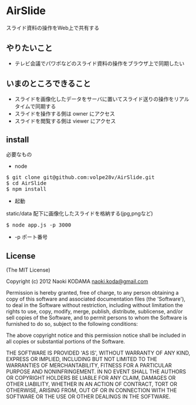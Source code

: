 # AirSlide

スライド資料の操作をWeb上で共有する

## やりたいこと
* テレビ会議でパワポなどのスライド資料の操作をブラウザ上で同期したい

## いまのところできること
* スライドを画像化したデータをサーバに置いてスライド送りの操作をリアルタイムで同期する
* スライドを操作する側は owner にアクセス
* スライドを閲覧する側は viewer にアクセス

## install
必要なもの

* node 

<pre>
$ git clone git@github.com:volpe28v/AirSlide.git
$ cd AirSlide
$ npm install 
</pre>

* 起動

static/data 配下に画像化したスライドを格納する(jpg,pngなど)

<pre>
$ node app.js -p 3000
</pre>
* -p ポート番号

## License
(The MIT License)

Copyright (c) 2012 Naoki KODAMA <naoki.koda@gmail.com>

Permission is hereby granted, free of charge, to any person obtaining a copy of this software and associated documentation files (the 'Software'), to deal in the Software without restriction, including without limitation the rights to use, copy, modify, merge, publish, distribute, sublicense, and/or sell copies of the Software, and to permit persons to whom the Software is furnished to do so, subject to the following conditions:

The above copyright notice and this permission notice shall be included in all copies or substantial portions of the Software.

THE SOFTWARE IS PROVIDED 'AS IS', WITHOUT WARRANTY OF ANY KIND, EXPRESS OR IMPLIED, INCLUDING BUT NOT LIMITED TO THE WARRANTIES OF MERCHANTABILITY, FITNESS FOR A PARTICULAR PURPOSE AND NONINFRINGEMENT. IN NO EVENT SHALL THE AUTHORS OR COPYRIGHT HOLDERS BE LIABLE FOR ANY CLAIM, DAMAGES OR OTHER LIABILITY, WHETHER IN AN ACTION OF CONTRACT, TORT OR OTHERWISE, ARISING FROM, OUT OF OR IN CONNECTION WITH THE SOFTWARE OR THE USE OR OTHER DEALINGS IN THE SOFTWARE.

